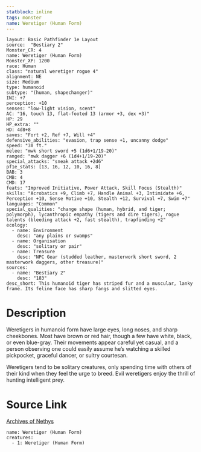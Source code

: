 ```yaml
---
statblock: inline
tags: monster
name: Weretiger (Human Form)
---
```

```statblock
layout: Basic Pathfinder 1e Layout
source:  "Bestiary 2"
Monster_CR: 4
name: Weretiger (Human Form)
Monster_XP: 1200
race: Human
class: "natural weretiger rogue 4"
alignment: NE
size: Medium
type: humanoid
subtype: "(human, shapechanger)"
INI: +7
perception: +10
senses: "low-light vision, scent"
AC: "16, touch 13, flat-footed 13 (armor +3, dex +3)"
HP: 29
HP_extra: ""
HD: 4d8+8
saves: "Fort +2, Ref +7, Will +4"
defensive_abilities: "evasion, trap sense +1, uncanny dodge"
speed: "30 ft."
melee: "mwk short sword +5 (1d6+1/19-20)"
ranged: "mwk dagger +6 (1d4+1/19-20)"
special_attacks: "sneak attack +2d6"
pf1e_stats: [13, 16, 12, 10, 16, 8]
BAB: 3
CMB: 4
CMD: 17
feats: "Improved Initiative, Power Attack, Skill Focus (Stealth)"
skills: "Acrobatics +9, Climb +7, Handle Animal +3, Intimidate +6, Perception +10, Sense Motive +10, Stealth +12, Survival +7, Swim +7"
languages: "Common"
special_qualities: "change shape (human, hybrid, and tiger; polymorph), lycanthropic empathy (tigers and dire tigers), rogue talents (bleeding attack +2, fast stealth), trapfinding +2"
ecology:
  - name: Environment
    desc: "any plains or swamps"
  - name: Organisation
    desc: "solitary or pair"
  - name: Treasure
    desc: "NPC Gear (studded leather, masterwork short sword, 2 masterwork daggers, other treasure)"
sources:
  - name: "Bestiary 2"
    desc: "183"
desc_short: This humanoid tiger has striped fur and a muscular, lanky frame. Its feline face has sharp fangs and slitted eyes.
```
# Description
Weretigers in humanoid form have large eyes, long noses, and sharp cheekbones. Most have brown or red hair, though a few have white, black, or even blue-gray. Their movements appear careful yet casual, and a person observing one could easily assume he’s watching a skilled pickpocket, graceful dancer, or sultry courtesan.

Weretigers tend to be solitary creatures, only spending time with others of their kind when they feel the urge to breed. Evil weretigers enjoy the thrill of hunting intelligent prey.
# Source Link
[Archives of Nethys](https://aonprd.com/MonsterDisplay.aspx?ItemName=Weretiger%20(Human%20Form))
```encounter-table
name: Weretiger (Human Form)
creatures:
  - 1: Weretiger (Human Form)
```
